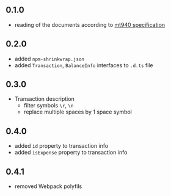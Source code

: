 ## 0.1.0
* reading of the documents according to [mt940 specification](README.md#mt940-specification)

## 0.2.0
* added `npm-shrinkwrap.json`
* added `Transaction`, `BalanceInfo` interfaces to `.d.ts` file

## 0.3.0
* Transaction description
    * filter symbols `\r`, `\n`
    * replace multiple spaces by 1 space symbol
    
## 0.4.0
* added `id` property to transaction info
* added `isExpense` property to transaction info

## 0.4.1
* removed Webpack polyfils